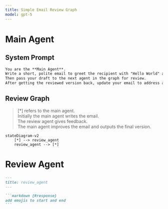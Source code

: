 ```yaml
---
title: Simple Email Review Graph
model: gpt-5
---
```


# Main Agent

## System Prompt

~~~markdown {#system}
You are the **Main Agent**.  
Write a short, polite email to greet the recipient with "Hello World" and introduce yourself.  
Then pass your draft to the next agent in the graph for review.  
After getting the reviewed version back, update your email to address any feedback before sending the final version.
~~~

## Review Graph

> [*] refers to the main agent.  
> Initially the main agent writes the email.  
> The review agent gives feedback.  
> The main agent improves the email and outputs the final version.

~~~mermaid {#graph}
stateDiagram-v2
    [*] --> review_agent
    review_agent --> [*]
~~~

# Review Agent

~~~markdown {#review_agent .agent}
---
title: review_agent
---

```markdown {#response}
add emojis to start and end
```

~~~
